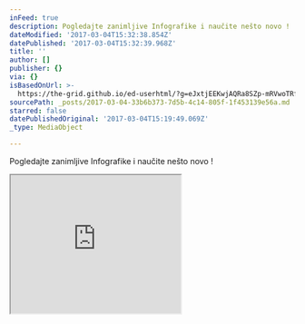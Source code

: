 ```yaml
---
inFeed: true
description: Pogledajte zanimljive Infografike i naučite nešto novo !
dateModified: '2017-03-04T15:32:38.854Z'
datePublished: '2017-03-04T15:32:39.968Z'
title: ''
author: []
publisher: {}
via: {}
isBasedOnUrl: >-
  https://the-grid.github.io/ed-userhtml/?g=eJxtjEEKwjAQRa8SZp-mRVwoTRfeZJpMTErblMxA8PZaFBVx-Xn_vR6VR0G9pVX7bIGWkfwlY_HwAeO-dU1eooVT234hdjiTjpSuUSwc_rCX1nVHULFQsBBFNj4bU2ttHj-hQiyNy4t5L5NDSC7hrFeqbGDoDQ49u5I2Uci31SlPgYri4iwYg8wk_FObeA8maSbeA097uAMukVQY
sourcePath: _posts/2017-03-04-33b6b373-7d5b-4c14-805f-1f453139e56a.md
starred: false
datePublishedOriginal: '2017-03-04T15:19:49.069Z'
_type: MediaObject

---
```

Pogledajte zanimljive Infografike i naučite nešto novo !

<iframe src="https://the-grid.github.io/ed-userhtml/?g=eJxljMEOgjAQRH-l6b2sMRyMoRz8k6VdaEEo6W5s9OuFaKLR48ybNw0qj4JmjYvxyWqaO_KXhNnrD-j2bEr0EqyuD4cvxA6vZALFIYjVx_qfvbXTRkKm3uogsvIZoJRSbTOhTCyVSzMMj3SbEsyYJ5K4DKDbBrBt2OW4ikK-L0556ikrzs5qAGQm4Z-bkWErolQj7wcvu30Cn5xRRA" height="244" style=""></iframe>